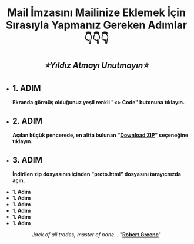 <h1 align="center" dir="auto"><b>Mail İmzasını Mailinize Eklemek İçin Sırasıyla Yapmanız Gereken Adımlar<br/>👇👇👇</b></h1>

<h2 align="center" dir="auto"><i>⭐Yıldız Atmayı Unutmayın⭐</i></h2>

<ul align="left" dir="auto">
  <li>
    <h2>
      <b>1. ADIM</b>
    </h2>
    <p><b>Ekranda görmüş olduğunuz yeşil renkli "<> Code" butonuna tıklayın.</b></p>
  </li>
  
  <li>
    <h2>
      <b>2. ADIM</b>
    </h2>
    <p><b>Açılan küçük pencerede, en altta bulunan "<a href="https://github.com/Lamartune/Kapsul-Mail-Signature/archive/refs/heads/main.zip">Download ZIP</a>" seçeneğine tıklayın.</b></p>
  </li>

  <li>
    <h2>
      <b>3. ADIM</b>
    </h2>
    <p><b>İndirilen zip dosyasının içinden "proto.html" dosyasını tarayıcnızda açın.</b></p>
  </li>

  <li><b>1. Adım</b></li>
  <li><b>1. Adım</b></li>
  <li><b>1. Adım</b></li>
  <li><b>1. Adım</b></li>
  <li><b>1. Adım</b></li>
  <li><b>1. Adım</b></li>
</ul>


<p align="center" dir="auto"><em> Jack of all trades, master of none... </em>"<b><ins>Robert Greene</ins></b>"</p>
